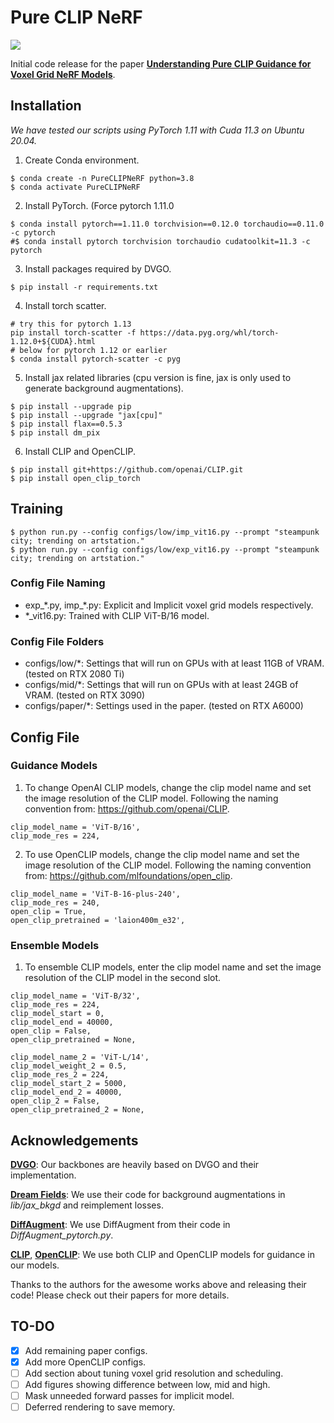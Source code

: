 # Pure CLIP NeRF

<img src="./figures/teaser/Fig-Teaser.png">

Initial code release for the paper [**Understanding Pure CLIP Guidance for Voxel Grid NeRF Models**](https://arxiv.org/abs/2209.15172).

## Installation

*We have tested our scripts using PyTorch 1.11 with Cuda 11.3 on Ubuntu 20.04.*

1. Create Conda environment.
```
$ conda create -n PureCLIPNeRF python=3.8
$ conda activate PureCLIPNeRF
```
2. Install PyTorch. (Force pytorch 1.11.0
```
$ conda install pytorch==1.11.0 torchvision==0.12.0 torchaudio==0.11.0 -c pytorch
#$ conda install pytorch torchvision torchaudio cudatoolkit=11.3 -c pytorch
```
3. Install packages required by DVGO.
```
$ pip install -r requirements.txt
```
4. Install torch scatter.
```
# try this for pytorch 1.13
pip install torch-scatter -f https://data.pyg.org/whl/torch-1.12.0+${CUDA}.html
# below for pytorch 1.12 or earlier
$ conda install pytorch-scatter -c pyg
```
5. Install jax related libraries (cpu version is fine, jax is only used to generate background augmentations).
```
$ pip install --upgrade pip
$ pip install --upgrade "jax[cpu]"
$ pip install flax==0.5.3
$ pip install dm_pix
```
6. Install CLIP and OpenCLIP.
```
$ pip install git+https://github.com/openai/CLIP.git
$ pip install open_clip_torch
```

## Training
```
$ python run.py --config configs/low/imp_vit16.py --prompt "steampunk city; trending on artstation."
$ python run.py --config configs/low/exp_vit16.py --prompt "steampunk city; trending on artstation."
```
### Config File Naming
* exp_\*.py, imp_\*.py: Explicit and Implicit voxel grid models respectively.
* \*_vit16.py: Trained with CLIP ViT-B/16 model.

### Config File Folders
* configs/low/\*: Settings that will run on GPUs with at least 11GB of VRAM. (tested on RTX 2080 Ti)
* configs/mid/\*: Settings that will run on GPUs with at least 24GB of VRAM. (tested on RTX 3090)
* configs/paper/\*: Settings used in the paper. (tested on RTX A6000)

## Config File
### Guidance Models
1. To change OpenAI CLIP models, change the clip model name and set the image resolution of the CLIP model. Following the naming convention from: https://github.com/openai/CLIP.
```
clip_model_name = 'ViT-B/16',
clip_mode_res = 224,
```
2. To use OpenCLIP models, change the clip model name and set the image resolution of the CLIP model. Following the naming convention from: https://github.com/mlfoundations/open_clip. 
```
clip_model_name = 'ViT-B-16-plus-240',
clip_mode_res = 240,
open_clip = True,
open_clip_pretrained = 'laion400m_e32',
```
### Ensemble Models
1. To ensemble CLIP models, enter the clip model name and set the image resolution of the CLIP model in the second slot.
```
clip_model_name = 'ViT-B/32',
clip_mode_res = 224,
clip_model_start = 0,
clip_model_end = 40000,
open_clip = False,
open_clip_pretrained = None,

clip_model_name_2 = 'ViT-L/14',
clip_model_weight_2 = 0.5,
clip_mode_res_2 = 224,
clip_model_start_2 = 5000,
clip_model_end_2 = 40000,
open_clip_2 = False,
open_clip_pretrained_2 = None,
```

## Acknowledgements
[**DVGO**](https://github.com/sunset1995/DirectVoxGO): Our backbones are heavily based on DVGO and their implementation.

[**Dream Fields**](https://github.com/google-research/google-research/tree/master/dreamfields): We use their code for background augmentations in *lib/jax_bkgd* and reimplement losses.

[**DiffAugment**](https://github.com/mit-han-lab/data-efficient-gans): We use DiffAugment from their code in *DiffAugment_pytorch.py*.

[**CLIP**](https://github.com/openai/CLIP), [**OpenCLIP**](https://github.com/mlfoundations/open_clip): We use both CLIP and OpenCLIP models for guidance in our models.

Thanks to the authors for the awesome works above and releasing their code! Please check out their papers for more details.

## TO-DO
- [X] Add remaining paper configs.
- [X] Add more OpenCLIP configs.
- [ ] Add section about tuning voxel grid resolution and scheduling.
- [ ] Add figures showing difference between low, mid and high.
- [ ] Mask unneeded forward passes for implicit model.
- [ ] Deferred rendering to save memory.
